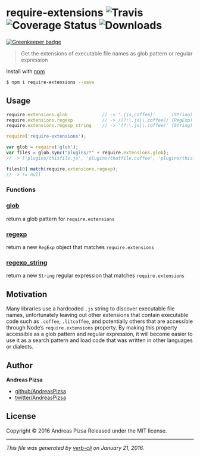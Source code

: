 # require-extensions ![Travis](https://img.shields.io/travis/AndreasPizsa/require-extensions.svg?style=flat-square) ![Coverage Status](https://img.shields.io/coveralls/AndreasPizsa/require-extensions.svg?style=flat-square) ![Downloads](https://img.shields.io/npm/dm/require-extensions.svg?style=flat-square)

[![Greenkeeper badge](https://badges.greenkeeper.io/AndreasPizsa/require-extensions.svg)](https://greenkeeper.io/)

> Get the extensions of executable file names as glob pattern or regular expression

Install with [npm](https://www.npmjs.com/)

```sh
$ npm i require-extensions --save
```

## Usage

```javascript
require.extensions.glob             // -> '.{js,coffee}'      (String)
require.extensions.regexp           // -> /(?:\.js|\.coffee)/ (RegExp)
require.extensions.regexp_string    // -> '(?:\.js|\.coffee)' (String)
```

```javascript
require('require-extensions');

var glob = require('glob');
var files = glob.sync("plugins/*" + require.extensions.glob);
// -> ['plugins/thisfile.js', 'plugins/thatfile.coffee', 'plugins/thisfile.litcoffee']

files[0].match(require.extensions.regexp);
// -> != null
```

### Functions

### [glob](index.js#L19)

return a glob pattern for `require.extensions`

### [regexp](index.js#L30)

return a new `RegExp` object that matches `require.extensions`

### [regexp_string](index.js#L43)

return a new `String` regular expression that matches `require.extensions`

## Motivation

Many libraries use a hardcoded `.js` string to discover executable file names, unfortunately leaving out other extensions that contain executable code such as `.coffee`, `.litcoffee`, and potentially others that are accessible through Node’s `require.extensions` property. By making this property accessible as a glob pattern and regular expression, it will become easier to use it as a search pattern and load code that was written in other languages or dialects.

## Author

**Andreas Pizsa**

+ [github/AndreasPizsa](https://github.com/AndreasPizsa)
+ [twitter/AndreasPizsa](http://twitter.com/AndreasPizsa)

## License

Copyright © 2016 Andreas Pizsa
Released under the MIT license.

***

_This file was generated by [verb-cli](https://github.com/assemble/verb-cli) on January 21, 2016._
